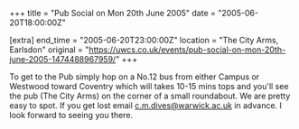 +++
title = "Pub Social on Mon 20th June 2005"
date = "2005-06-20T18:00:00Z"

[extra]
end_time = "2005-06-20T23:00:00Z"
location = "The City Arms, Earlsdon"
original = "https://uwcs.co.uk/events/pub-social-on-mon-20th-june-2005-1474488967959/"
+++

To get to the Pub simply hop on a No.12 bus from either Campus or Westwood toward Coventry which will takes 10-15 mins tops and you'll see the pub (The City Arms) on the corner of a small roundabout. We are pretty easy to spot. If you get lost email c.m.dives@warwick.ac.uk in advance. I look forward to seeing you there.

